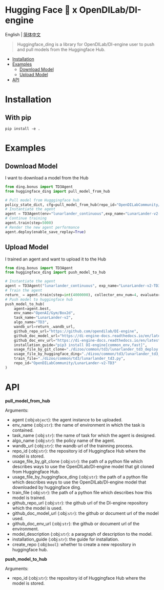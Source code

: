 # Hugging Face 🤗 x OpenDILab/DI-engine

English | [简体中文](./README.cn.md)

> Huggingface_ding is a library for OpenDILab/DI-engine user to push and pull models from the Huggingface Hub.

<!-- toc -->

- [Installation](#Installation)
- [Examples](#examples)
  - [Download Model](#download-model)
  - [Upload Model](#upload-model)
- [API](#api)

# Installation
## With pip
```
pip install -e .
```

# Examples
## Download Model

I want to download a model from the Hub
```python
from ding.bonus import TD3Agent
from huggingface_ding import pull_model_from_hub

# Pull model from Hugggingface hub
policy_state_dict, cfg=pull_model_from_hub(repo_id="OpenDILabCommunity/LunarLander-v2-TD3")
# Instantiate the agent
agent = TD3Agent(env="lunarlander_continuous",exp_name="LunarLander-v2-TD3", cfg=cfg.exp_config, policy_state_dict=policy_state_dict)
# Continue training
agent.train(step=5000)
# Render the new agent performance
agent.deploy(enable_save_replay=True)

```

## Upload Model

I trained an agent and want to upload it to the Hub
```python
from ding.bonus import TD3Agent
from huggingface_ding import push_model_to_hub

# Instantiate the agent
agent = TD3Agent("lunarlander_continuous", exp_name="LunarLander-v2-TD3")
# Train the agent
return_ = agent.train(step=int(4000000), collector_env_num=4, evaluator_env_num=4)
# Push model to huggingface hub
push_model_to_hub(
    agent=agent.best,
    env_name="OpenAI/Gym/Box2d",
    task_name="LunarLander-v2",
    algo_name="TD3",
    wandb_url=return_.wandb_url,
    github_repo_url="https://github.com/opendilab/DI-engine",
    github_doc_model_url="https://di-engine-docs.readthedocs.io/en/latest/12_policies/td3.html",
    github_doc_env_url="https://di-engine-docs.readthedocs.io/en/latest/13_envs/lunarlander.html",
    installation_guide="pip3 install DI-engine[common_env,fast]",
    usage_file_by_git_clone="./dizoo/common/td3/lunarlander_td3_deploy.py",
    usage_file_by_huggingface_ding="./dizoo/common/td3/lunarlander_td3_download.py",
    train_file="./dizoo/common/td3/lunarlander_td3.py",
    repo_id="OpenDILabCommunity/LunarLander-v2-TD3"
)
```

# API

**pull_model_from_hub**

Arguments:

- agent (:obj:`object`): the agent instance to be uploaded.
- env_name (:obj:`str`): the name of environment in which the task is contained. 
- task_name (:obj:`str`): the name of task for which the agent is designed. 
- algo_name (:obj:`str`): the policy name of the agent.
- wandb_url (:obj:`str`): the wandb url of the trainning process.
- repo_id (:obj:`str`): the repository id of Huggingface Hub where the model is stored.
- usage_file_by_git_clone (:obj:`str`): the path of a python file which describes ways to use the OpenDILab/DI-engine model that git cloned from Huggingface Hub.
- usage_file_by_huggingface_ding (:obj:`str`): the path of a python file which describes ways to use the OpenDILab/DI-engine model that downloaded by huggingface ding.
- train_file (:obj:`str`): the path of a python file which describes how this model is trained.
- github_repo_url (:obj:`str`): the github url of the DI-engine repository which the model is used.
- github_doc_model_url (:obj:`str`): the github or document url of the model used.
- github_doc_env_url (:obj:`str`): the github or document url of the environment.
- model_description (:obj:`str`): a paragraph of description to the model.
- installation_guide (:obj:`str`): the guide for installation.
- create_repo (:obj:`bool`): whether to create a new repository in huggingface hub.

**push_model_to_hub**

Arguments:

- repo_id (:obj:`str`): the repository id of Huggingface Hub where the model is stored.
